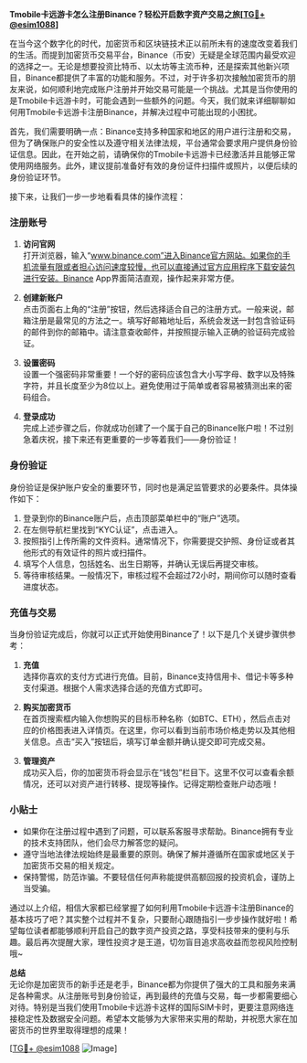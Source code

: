 **Tmobile卡远游卡怎么注册Binance？轻松开启数字资产交易之旅[[TG💪+ @esim1088](https://t.me/s/esim1088)]**

在当今这个数字化的时代，加密货币和区块链技术正以前所未有的速度改变着我们的生活。而提到加密货币交易平台，Binance（币安）无疑是全球范围内最受欢迎的选择之一。无论是想要投资比特币、以太坊等主流币种，还是探索其他新兴项目，Binance都提供了丰富的功能和服务。不过，对于许多初次接触加密货币的朋友来说，如何顺利地完成账户注册并开始交易可能是一个挑战。尤其是当你使用的是Tmobile卡远游卡时，可能会遇到一些额外的问题。今天，我们就来详细聊聊如何用Tmobile卡远游卡注册Binance，并解决过程中可能出现的小困扰。

首先，我们需要明确一点：Binance支持多种国家和地区的用户进行注册和交易，但为了确保账户的安全性以及遵守相关法律法规，平台通常会要求用户提供身份验证信息。因此，在开始之前，请确保你的Tmobile卡远游卡已经激活并且能够正常使用网络服务。此外，建议提前准备好有效的身份证件扫描件或照片，以便后续的身份验证环节。

接下来，让我们一步一步地看看具体的操作流程：

### 注册账号

1. **访问官网**  
   打开浏览器，输入“www.binance.com”进入Binance官方网站。如果你的手机流量有限或者担心访问速度较慢，也可以直接通过官方应用程序下载安装包进行安装。Binance App界面简洁直观，操作起来非常方便。

2. **创建新账户**  
   点击页面右上角的“注册”按钮，然后选择适合自己的注册方式。一般来说，邮箱注册是最常见的方法之一。填写好邮箱地址后，系统会发送一封包含验证码的邮件到你的邮箱中。请注意查收邮件，并按照提示输入正确的验证码完成验证。

3. **设置密码**  
   设置一个强密码非常重要！一个好的密码应该包含大小写字母、数字以及特殊字符，并且长度至少为8位以上。避免使用过于简单或者容易被猜测出来的密码组合。

4. **登录成功**  
   完成上述步骤之后，你就成功创建了一个属于自己的Binance账户啦！不过别急着庆祝，接下来还有更重要的一步等着我们——身份验证！

### 身份验证

身份验证是保护账户安全的重要环节，同时也是满足监管要求的必要条件。具体操作如下：

1. 登录到你的Binance账户后，点击顶部菜单栏中的“账户”选项。
2. 在左侧导航栏里找到“KYC认证”，点击进入。
3. 按照指引上传所需的文件资料。通常情况下，你需要提交护照、身份证或者其他形式的有效证件的照片或扫描件。
4. 填写个人信息，包括姓名、出生日期等，并确认无误后再提交审核。
5. 等待审核结果。一般情况下，审核过程不会超过72小时，期间你可以随时查看进度状态。

### 充值与交易

当身份验证完成后，你就可以正式开始使用Binance了！以下是几个关键步骤供参考：

1. **充值**  
   选择你喜欢的支付方式进行充值。目前，Binance支持信用卡、借记卡等多种支付渠道。根据个人需求选择合适的充值方式即可。

2. **购买加密货币**  
   在首页搜索框内输入你想购买的目标币种名称（如BTC、ETH），然后点击对应的价格图表进入详情页。在这里，你可以看到当前市场价格走势以及其他相关信息。点击“买入”按钮后，填写订单金额并确认提交即可完成交易。

3. **管理资产**  
   成功买入后，你的加密货币将会显示在“钱包”栏目下。这里不仅可以查看余额情况，还可以对资产进行转移、提现等操作。记得定期检查账户动态哦！

### 小贴士

- 如果你在注册过程中遇到了问题，可以联系客服寻求帮助。Binance拥有专业的技术支持团队，他们会尽力解答您的疑问。
- 遵守当地法律法规始终是最重要的原则。确保了解并遵循所在国家或地区关于加密货币交易的相关规定。
- 保持警惕，防范诈骗。不要轻信任何声称能提供高额回报的投资机会，谨防上当受骗。

通过以上介绍，相信大家都已经掌握了如何利用Tmobile卡远游卡注册Binance的基本技巧了吧？其实整个过程并不复杂，只要耐心跟随指引一步步操作就好啦！希望每位读者都能够顺利开启自己的数字资产投资之路，享受科技带来的便利与乐趣。最后再次提醒大家，理性投资才是王道，切勿盲目追求高收益而忽视风险控制哦~

**总结**  
无论你是加密货币的新手还是老手，Binance都为你提供了强大的工具和服务来满足各种需求。从注册账号到身份验证，再到最终的充值与交易，每一步都需要细心对待。特别是当我们使用Tmobile卡远游卡这样的国际SIM卡时，更要注意网络连接稳定性及数据安全问题。希望本文能够为大家带来实用的帮助，并祝愿大家在加密货币的世界里取得理想的成果！

[[TG💪+ @esim1088](https://t.me/s/esim1088) ![Image](https://i.postimg.cc/4NQfJmqS/Snipaste-2025-05-13-00-14-12.png)]